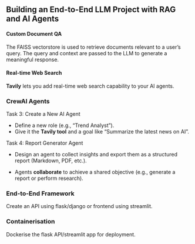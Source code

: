 
## Building an End-to-End LLM Project with RAG and AI Agents

#### Custom Document QA
The FAISS vectorstore is used to retrieve documents relevant to a user’s query. The query and context are passed to the LLM to generate a meaningful response.

#### Real-time Web Search
**Tavily** lets you add real-time web search capability to your AI agents.


### CrewAI Agents

Task 3: Create a New AI Agent
- Define a new role (e.g., “Trend Analyst”).
- Give it the **Tavily tool** and a goal like “Summarize the latest news on AI”.

Task 4: Report Generator Agent
- Design an agent to collect insights and export them as a structured report (Markdown, PDF, etc.).

- Agents **collaborate** to achieve a shared objective (e.g., generate a report or perform research).


### End-to-End Framework
Create an API using flask/django or frontend using streamlit.

### Containerisation
Dockerise the flask API/streamlit app for deployment.
